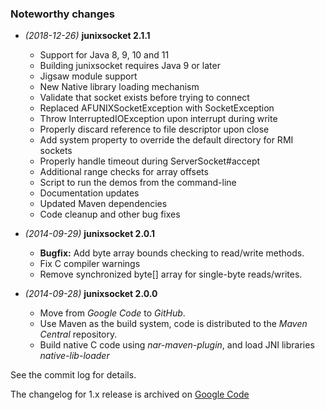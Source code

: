 ### Noteworthy changes

  * _(2018-12-26)_ **junixsocket 2.1.1**
  
    - Support for Java 8, 9, 10 and 11
    - Building junixsocket requires Java 9 or later
    - Jigsaw module support
    - New Native library loading mechanism
    - Validate that socket exists before trying to connect
    - Replaced AFUNIXSocketException with SocketException
    - Throw InterruptedIOException upon interrupt during write
    - Properly discard reference to file descriptor upon close
    - Add system property to override the default directory for RMI sockets
    - Properly handle timeout during ServerSocket#accept
    - Additional range checks for array offsets
    - Script to run the demos from the command-line
    - Documentation updates
    - Updated Maven dependencies
    - Code cleanup and other bug fixes


  * _(2014-09-29)_ **junixsocket 2.0.1**

    - **Bugfix:** Add byte array bounds checking to read/write methods.
    - Fix C compiler warnings
    - Remove synchronized byte[] array for single-byte reads/writes.



  * _(2014-09-28)_ **junixsocket 2.0.0**
  
    - Move from *Google Code* to *GitHub*.
    - Use Maven as the build system, code is distributed to the *Maven Central* repository.
    - Build native C code using *nar-maven-plugin*, and load JNI libraries *native-lib-loader*


See the commit log for details.

The changelog for 1.x release is archived on [Google Code](https://code.google.com/archive/p/junixsocket/) 
